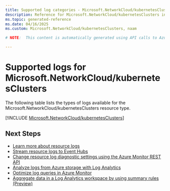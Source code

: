 ```yaml
---
title: Supported log categories - Microsoft.NetworkCloud/kubernetesClusters
description: Reference for Microsoft.NetworkCloud/kubernetesClusters in Azure Monitor Logs.
ms.topic: generated-reference
ms.date: 04/16/2025
ms.custom: Microsoft.NetworkCloud/kubernetesClusters, naam

# NOTE:  This content is automatically generated using API calls to Azure. Any edits made on these files will be overwritten in the next run of the script. 

---
```





# Supported logs for Microsoft.NetworkCloud/kubernetesClusters  
The following table lists the types of logs available for the Microsoft.NetworkCloud/kubernetesClusters resource type.
  

  
[!INCLUDE [Microsoft.NetworkCloud/kubernetesClusters](~/reusable-content/ce-skilling/azure/includes/azure-monitor/reference/logs/microsoft-networkcloud-kubernetesclusters-logs-include.md)]  
  

## Next Steps

* [Learn more about resource logs](/azure/azure-monitor/essentials/platform-logs-overview)
* [Stream resource logs to Event Hubs](/azure/azure-monitor/essentials/resource-logs#send-to-azure-event-hubs)
* [Change resource log diagnostic settings using the Azure Monitor REST API](/rest/api/monitor/diagnosticsettings)
* [Analyze logs from Azure storage with Log Analytics](/azure/azure-monitor/essentials/resource-logs#send-to-log-analytics-workspace)
* [Optimize log queries in Azure Monitor](/azure/azure-monitor/logs/query-optimization)
* [Aggregate data in a Log Analytics workspace by using summary rules (Preview)](/azure/azure-monitor/logs/summary-rules)